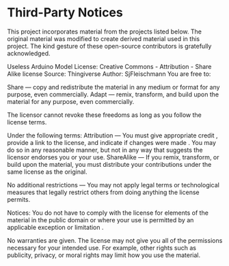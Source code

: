 # Third-Party Notices
This project incorporates material from the projects listed below. The original material was modified to create derived material used in this project. The kind gesture of these open-source contributors is gratefully acknowledged.

Useless Arduino Model
License: Creative Commons - Attribution - Share Alike license
Source: Thingiverse
Author: SjFleischmann
You are free to:

Share — copy and redistribute the material in any medium or format for any purpose, even commercially.
Adapt — remix, transform, and build upon the material for any purpose, even commercially.

The licensor cannot revoke these freedoms as long as you follow the license terms.

Under the following terms:
Attribution — You must give appropriate credit , provide a link to the license, and indicate if changes were made . You may do so in any reasonable manner, but not in any way that suggests the licensor endorses you or your use.
ShareAlike — If you remix, transform, or build upon the material, you must distribute your contributions under the same license as the original.

No additional restrictions — You may not apply legal terms or technological measures that legally restrict others from doing anything the license permits.

Notices:
You do not have to comply with the license for elements of the material in the public domain or where your use is permitted by an applicable exception or limitation .

No warranties are given. The license may not give you all of the permissions necessary for your intended use. For example, other rights such as publicity, privacy, or moral rights may limit how you use the material.
